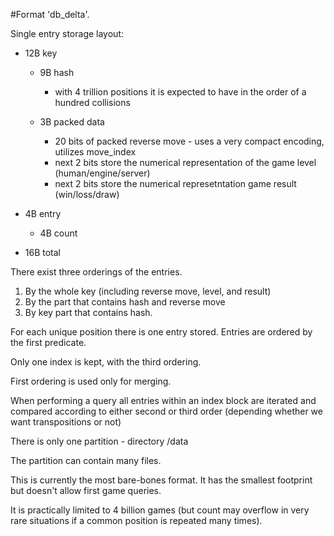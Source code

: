 #Format 'db_delta'.

Single entry storage layout:

- 12B key
    - 9B hash
        - with 4 trillion positions it is expected to have in the order of a hundred collisions

    - 3B packed data
        - 20 bits of packed reverse move - uses a very compact encoding, utilizes move_index
        - next 2 bits store the numerical representation of the game level (human/engine/server)
        - next 2 bits store the numerical represetntation game result (win/loss/draw)

- 4B entry
    - 4B count

- 16B total

There exist three orderings of the entries.

1. By the whole key (including reverse move, level, and result)
2. By the part that contains hash and reverse move
3. By key part that contains hash.

For each unique position there is one entry stored. Entries are ordered by the first predicate.

Only one index is kept, with the third ordering.

First ordering is used only for merging.

When performing a query all entries within an index block are iterated and compared according to either second or third order (depending whether we want transpositions or not)

There is only one partition - directory /data

The partition can contain many files.

This is currently the most bare-bones format. It has the smallest footprint but doesn't allow first game queries.

It is practically limited to 4 billion games (but count may overflow in very rare situations if a common position is repeated many times).
